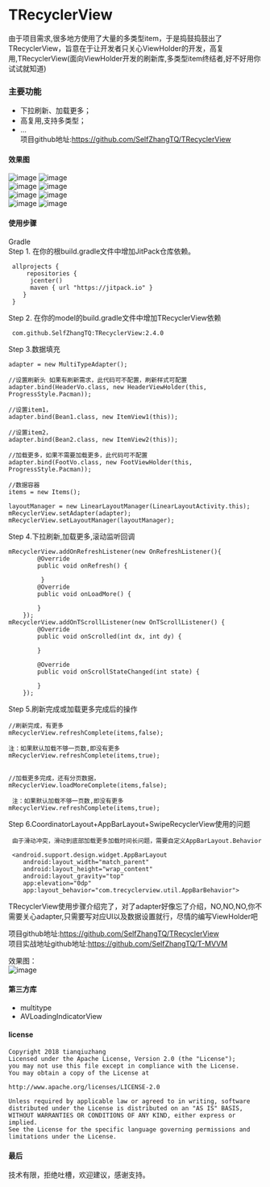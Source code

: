 # TRecyclerView<br/>

由于项目需求,很多地方使用了大量的多类型item，于是捣鼓捣鼓出了TRecyclerView，旨意在于让开发者只关心ViewHolder的开发，高复用,TRecyclerView(面向ViewHolder开发的刷新库,多类型item终结者,好不好用你试试就知道) <br/>
### 主要功能<br/>
   * 下拉刷新、加载更多；<br/>
   * 高复用,支持多类型；<br/>
   * ...<br/>
   项目github地址:<https://github.com/SelfZhangTQ/TRecyclerView> <br/>

#### 效果图 <br/>
![image](https://github.com/SelfZhangTQ/TRecyclerView/raw/master/screenshots/111.png)
![image](https://github.com/SelfZhangTQ/TRecyclerView/raw/master/screenshots/222.png)<br/>
![image](https://github.com/SelfZhangTQ/TRecyclerView/raw/master/screenshots/333.png)
![image](https://github.com/SelfZhangTQ/TRecyclerView/raw/master/screenshots/444.png)<br/>
![image](https://github.com/SelfZhangTQ/TRecyclerView/raw/master/screenshots/555.png)
![image](https://github.com/SelfZhangTQ/TRecyclerView/raw/master/screenshots/666.png)<br/>
![image](https://github.com/SelfZhangTQ/TRecyclerView/raw/master/screenshots/777.png)
![image](https://github.com/SelfZhangTQ/TRecyclerView/raw/master/screenshots/888.png)<br/>


#### 使用步骤 <br/>
  Gradle<br/>
 Step 1. 在你的根build.gradle文件中增加JitPack仓库依赖。

     allprojects {
         repositories {
          jcenter()
          maven { url "https://jitpack.io" }
        }
     }

 Step 2. 在你的model的build.gradle文件中增加TRecyclerView依赖<br/>

     com.github.SelfZhangTQ:TRecyclerView:2.4.0

 Step 3.数据填充<br/>

    adapter = new MultiTypeAdapter();
   
    //设置刷新头 如果有刷新需求，此代码可不配置，刷新样式可配置
    adapter.bind(HeaderVo.class, new HeaderViewHolder(this, ProgressStyle.Pacman));
   
    //设置item1，
    adapter.bind(Bean1.class, new ItemView1(this));
    
    //设置item2，
    adapter.bind(Bean2.class, new ItemView2(this));
   
    //加载更多，如果不需要加载更多，此代码可不配置
    adapter.bind(FootVo.class, new FootViewHolder(this, ProgressStyle.Pacman));
    
    //数据容器
    items = new Items();

    layoutManager = new LinearLayoutManager(LinearLayoutActivity.this);
    mRecyclerView.setAdapter(adapter);
    mRecyclerView.setLayoutManager(layoutManager);

 Step 4.下拉刷新,加载更多,滚动监听回调<br/>

    mRecyclerView.addOnRefreshListener(new OnRefreshListener(){
            @Override
            public void onRefresh() {

             }
            @Override
            public void onLoadMore() {

            }
        });
    mRecyclerView.addOnTScrollListener(new OnTScrollListener() {
            @Override
            public void onScrolled(int dx, int dy) {

            }

            @Override
            public void onScrollStateChanged(int state) {

            }
        });

  Step 5.刷新完成或加载更多完成后的操作<br/>
   
    //刷新完成，有更多
    mRecyclerView.refreshComplete(items,false);
    
    注：如果默认加载不够一页数,即没有更多 mRecyclerView.refreshComplete(items,true);
   
    
    //加载更多完成，还有分页数据，
    mRecyclerView.loadMoreComplete(items,false);
    
     注：如果默认加载不够一页数,即没有更多mRecyclerView.refreshComplete(items,true);
     
  Step 6.CoordinatorLayout+AppBarLayout+SwipeRecyclerView使用的问题<br/>   
     
     由于滑动冲突，滑动到底部加载更多加载时间长问题，需要自定义AppBarLayout.Behavior
     
     <android.support.design.widget.AppBarLayout
        android:layout_width="match_parent"
        android:layout_height="wrap_content"
        android:layout_gravity="top"
        app:elevation="0dp"
        app:layout_behavior="com.trecyclerview.util.AppBarBehavior">
     

 TRecyclerView使用步骤介绍完了，对了adapter好像忘了介绍，NO,NO,NO,你不需要关心adapter,只需要写对应UI以及数据设置就行，尽情的编写ViewHolder吧


 项目github地址:<https://github.com/SelfZhangTQ/TRecyclerView> <br/>
项目实战地址github地址:<https://github.com/SelfZhangTQ/T-MVVM> <br/>

效果图：<br/>
![image](https://github.com/SelfZhangTQ/TRecyclerView/raw/master/screenshots/9_video.gif)<br/>

#### 第三方库 <br/>
* multitype <br/>
* AVLoadingIndicatorView <br/>

#### license <br/>
     
    Copyright 2018 tianqiuzhang
    Licensed under the Apache License, Version 2.0 (the "License");
    you may not use this file except in compliance with the License.
    You may obtain a copy of the License at

    http://www.apache.org/licenses/LICENSE-2.0

    Unless required by applicable law or agreed to in writing, software
    distributed under the License is distributed on an "AS IS" BASIS,
    WITHOUT WARRANTIES OR CONDITIONS OF ANY KIND, either express or implied.
    See the License for the specific language governing permissions and
    limitations under the License.
#### 最后 <br/>
技术有限，拒绝吐槽，欢迎建议，感谢支持。

